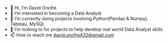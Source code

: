 - 👋 Hi, I’m David Onofre
- 👀 I’m interested in becoming a Data Analyst
- 🌱 I’m currently doing projects involving Python(Pandas & Numpy), Tableau, MySQL 
- 💞️ I’m looking to for projects to help develop real world Data Analyst skills
- 📫 How to reach me david.onofre432@gmail.com

<!---
DavidOnofre432/DavidOnofre432 is a ✨ special ✨ repository because its `README.md` (this file) appears on your GitHub profile.
You can click the Preview link to take a look at your changes.
--->
